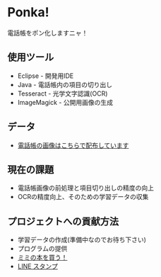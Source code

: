 # Ponka!
電話帳をポン化しますニャ！

## 使用ツール

* Eclipse - 開発用IDE
* Java - 電話帳内の項目の切り出し
* Tesseract - 光学文字認識(OCR)
* ImageMagick - 公開用画像の生成

## データ
* [電話帳の画像はこちらで配布しています](https://jpon.xyz/ponka/index.php)

## 現在の課題

* 電話帳画像の前処理と項目切り出しの精度の向上
* OCRの精度向上、そのための学習データの収集

## プロジェクトへの貢献方法

* 学習データの作成(準備中なのでお待ち下さい)
* プログラムの提供
* [ミミの本を買う！](https://www.amazon.co.jp/dp/490834809X/)
* [LINE スタンプ](https://store.line.me/stickershop/product/14986337/)